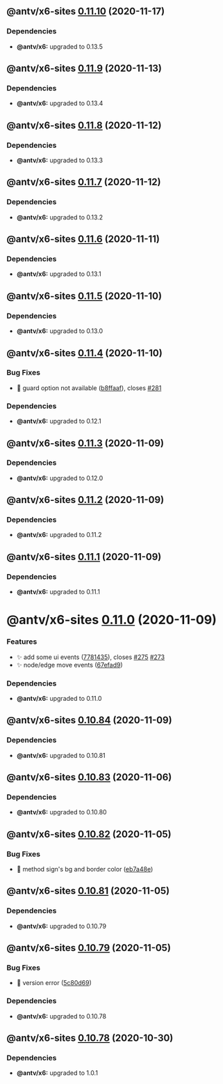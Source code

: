 ## @antv/x6-sites [0.11.10](https://github.com/antvis/x6/compare/@antv/x6-sites@0.11.9...@antv/x6-sites@0.11.10) (2020-11-17)





### Dependencies

* **@antv/x6:** upgraded to 0.13.5

## @antv/x6-sites [0.11.9](https://github.com/antvis/x6/compare/@antv/x6-sites@0.11.8...@antv/x6-sites@0.11.9) (2020-11-13)





### Dependencies

* **@antv/x6:** upgraded to 0.13.4

## @antv/x6-sites [0.11.8](https://github.com/antvis/x6/compare/@antv/x6-sites@0.11.7...@antv/x6-sites@0.11.8) (2020-11-12)





### Dependencies

* **@antv/x6:** upgraded to 0.13.3

## @antv/x6-sites [0.11.7](https://github.com/antvis/x6/compare/@antv/x6-sites@0.11.6...@antv/x6-sites@0.11.7) (2020-11-12)





### Dependencies

* **@antv/x6:** upgraded to 0.13.2

## @antv/x6-sites [0.11.6](https://github.com/antvis/x6/compare/@antv/x6-sites@0.11.5...@antv/x6-sites@0.11.6) (2020-11-11)





### Dependencies

* **@antv/x6:** upgraded to 0.13.1

## @antv/x6-sites [0.11.5](https://github.com/antvis/x6/compare/@antv/x6-sites@0.11.4...@antv/x6-sites@0.11.5) (2020-11-10)





### Dependencies

* **@antv/x6:** upgraded to 0.13.0

## @antv/x6-sites [0.11.4](https://github.com/antvis/x6/compare/@antv/x6-sites@0.11.3...@antv/x6-sites@0.11.4) (2020-11-10)


### Bug Fixes

* 🐛 guard option not available ([b8ffaaf](https://github.com/antvis/x6/commit/b8ffaaf376f1b7a69d96fccde48a8de82e951660)), closes [#281](https://github.com/antvis/x6/issues/281)





### Dependencies

* **@antv/x6:** upgraded to 0.12.1

## @antv/x6-sites [0.11.3](https://github.com/antvis/x6/compare/@antv/x6-sites@0.11.2...@antv/x6-sites@0.11.3) (2020-11-09)





### Dependencies

* **@antv/x6:** upgraded to 0.12.0

## @antv/x6-sites [0.11.2](https://github.com/antvis/x6/compare/@antv/x6-sites@0.11.1...@antv/x6-sites@0.11.2) (2020-11-09)





### Dependencies

* **@antv/x6:** upgraded to 0.11.2

## @antv/x6-sites [0.11.1](https://github.com/antvis/x6/compare/@antv/x6-sites@0.11.0...@antv/x6-sites@0.11.1) (2020-11-09)





### Dependencies

* **@antv/x6:** upgraded to 0.11.1

# @antv/x6-sites [0.11.0](https://github.com/antvis/x6/compare/@antv/x6-sites@0.10.84...@antv/x6-sites@0.11.0) (2020-11-09)


### Features

* ✨ add some ui events ([7781435](https://github.com/antvis/x6/commit/77814353097a96cc444d347f26309ce6ae8e7453)), closes [#275](https://github.com/antvis/x6/issues/275) [#273](https://github.com/antvis/x6/issues/273)
* ✨ node/edge move events ([67efad9](https://github.com/antvis/x6/commit/67efad9f9dac1657c0f04de15ca80c8fd50d395e))





### Dependencies

* **@antv/x6:** upgraded to 0.11.0

## @antv/x6-sites [0.10.84](https://github.com/antvis/x6/compare/@antv/x6-sites@0.10.83...@antv/x6-sites@0.10.84) (2020-11-09)





### Dependencies

* **@antv/x6:** upgraded to 0.10.81

## @antv/x6-sites [0.10.83](https://github.com/antvis/x6/compare/@antv/x6-sites@0.10.82...@antv/x6-sites@0.10.83) (2020-11-06)





### Dependencies

* **@antv/x6:** upgraded to 0.10.80

## @antv/x6-sites [0.10.82](https://github.com/antvis/x6/compare/@antv/x6-sites@0.10.81...@antv/x6-sites@0.10.82) (2020-11-05)


### Bug Fixes

* 🐛 method sign's bg and border color ([eb7a48e](https://github.com/antvis/x6/commit/eb7a48eeb503bac32813f137654fe2274133697c))

## @antv/x6-sites [0.10.81](https://github.com/antvis/x6/compare/@antv/x6-sites@0.10.80...@antv/x6-sites@0.10.81) (2020-11-05)





### Dependencies

* **@antv/x6:** upgraded to 0.10.79

## @antv/x6-sites [0.10.79](https://github.com/antvis/x6/compare/@antv/x6-sites@0.10.78...@antv/x6-sites@0.10.79) (2020-11-05)


### Bug Fixes

* 🐛 version error ([5c80d69](https://github.com/antvis/x6/commit/5c80d69f66217e131176fce89b95d30bd47e3c4c))





### Dependencies

* **@antv/x6:** upgraded to 0.10.78

## @antv/x6-sites [0.10.78](https://github.com/antvis/x6/compare/@antv/x6-sites@0.10.77...@antv/x6-sites@0.10.78) (2020-10-30)





### Dependencies

* **@antv/x6:** upgraded to 1.0.1
